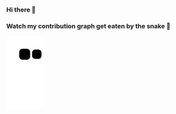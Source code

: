 ### Hi there 👋

### Watch my contribution graph get eaten by the snake 🐍

![](https://raw.githubusercontent.com/wuxunjiee/wuxunjiee/main/assets/github-contribution-grid-snake.svg)

<!--
**wuxunjiee/wuxunjiee** is a ✨ _special_ ✨ repository because its `README.md` (this file) appears on your GitHub profile.

Here are some ideas to get you started:

- 🔭 I’m currently working on ...
- 🌱 I’m currently learning ...
- 👯 I’m looking to collaborate on ...
- 🤔 I’m looking for help with ...
- 💬 Ask me about ...
- 📫 How to reach me: ...
- 😄 Pronouns: ...
- ⚡ Fun fact: ...
-->
